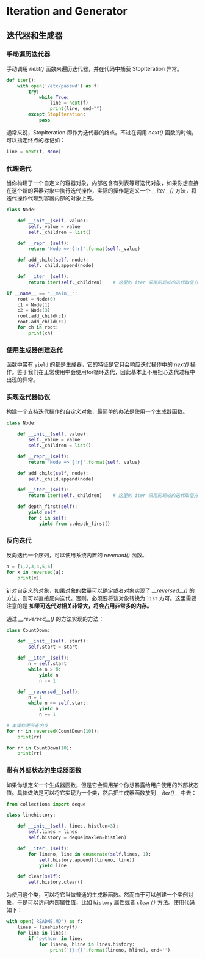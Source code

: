 # Iteration and Generator
## 迭代器和生成器

### 手动遍历迭代器
手动调用 *next()* 函数来遍历迭代器，并在代码中捕获 StopIteration 异常。
```py
def iter():
    with open('/etc/passwd') as f:
        try:
            while True:
                line = next(f)
                print(line, end="")
        except StopIteration:
            pass
```
通常来说，StopIteration 即作为迭代器的终点。不过在调用 *next()* 函数的时候，可以指定终点的标记如：
```py
line = next(f, None)
```

### 代理迭代
当你构建了一个自定义的容器对象，内部包含有列表等可迭代对象，如果你想直接在这个新的容器对象中执行迭代操作，实际的操作是定义一个 *\_\_iter\_\_()* 方法，将迭代操作代理到容器内部的对象上去。
```py
class Node:

    def __init__(self, value):
        self._value = value
        self._children = list()

    def __repr__(self):
        return 'Node => {!r}'.format(self._value)

    def add_child(self, node):
        self._child.append(node)

    def __iter__(self):
        return iter(self._children)    # 这里的 iter 采用的现成的迭代取值方法

if __name__ == "__main__":
    root = Node(0)
    c1 = Node(1)
    c2 = Node(3)
    root.add_child(c1)
    root.add_child(c2)
    for ch in root:
        print(ch)
```

### 使用生成器创建迭代
函数中带有 `yield` 的都是生成器，它的特征是它只会响应迭代操作中的 *next()* 操作。鉴于我们在正常使用中会使用for循环迭代，因此基本上不用担心迭代过程中出现的异常。

### 实现迭代器协议
构建一个支持迭代操作的自定义对象，最简单的办法是使用一个生成器函数。
```py
class Node:

    def __init__(self, value):
        self._value = value
        self._children = list()

    def __repr__(self):
        return 'Node => {!r}'.format(self._value)

    def add_child(self, node):
        self._child.append(node)

    def __iter__(self):
        return iter(self._children)    # 这里的 iter 采用的现成的迭代取值方法

    def depth_first(self):
        yield self
        for c in self:
            yield from c.depth_first()
```

### 反向迭代
反向迭代一个序列，可以使用系统内置的 *reversed()* 函数。
```py
a = [1,2,3,4,5,6]
for x in reversed(a):
    print(x)
```
针对自定义的对象，如果对象的数量可以确定或者对象实现了 *\_\_reversed\_\_()* 的方法，则可以直接反向迭代。否则，必须要将该对象转换为 `list` 方可。这里需要注意的是 **如果可迭代对相关非常大，将会占用非常多的内存。**
<p></p>

通过 *\_\_reversed\_\_()* 的方法实现的方法：
```py
class CountDown:

    def __init__(self, start):
        self.start = start

    def __iter__(self):
        n = self.start
        while n > 0:
            yield n
            n -= 1

    def __reversed__(self):
        n = 1
        while n <= self.start:
            yield n
            n += 1

# 本操作更节省内存
for rr in reversed(CountDown(10)):
    print(rr)

for rr in CountDown(10):
    print(rr)

```

### 带有外部状态的生成器函数
如果你想定义一个生成器函数，但是它会调用某个你想暴露给用户使用的外部状态值。具体做法是可以将它实现为一个类，然后把生成器函数放到 *\_\_iter()\_\_* 中去：
```py
from collections import deque

class linehistory:

    def __init__(self, lines, histlen=3):
        self.lines = lines
        self.history = deque(maxlen=histlen)

    def __iter__(self):
        for lineno, line in enumerate(self.lines, 1):
            self.history.append((lineno, line))
            yield line

    def clear(self):
        self.history.clear()
```
为使用这个类，可以将它当做普通的生成器函数。然而由于可以创建一个实例对象，于是可以访问内部属性值，比如 `history` 属性或者 *`clear()`* 方法。使用代码如下：
```py
with open('README.MD') as f:
    lines = linehistory(f)
    for line in lines:
        if 'python' in line:
            for lineno, hline in lines.history:
                print('{}:{}'.format(lineno, hline), end='')
```